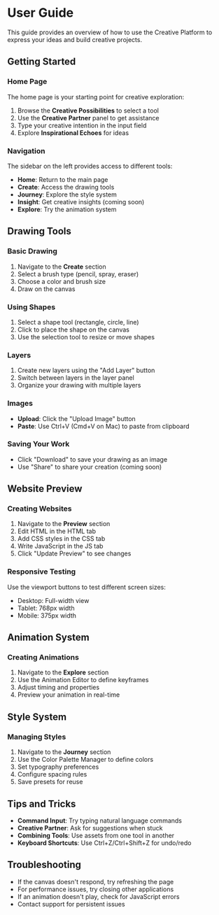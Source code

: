 
# User Guide

This guide provides an overview of how to use the Creative Platform to express your ideas and build creative projects.

## Getting Started

### Home Page

The home page is your starting point for creative exploration:

1. Browse the **Creative Possibilities** to select a tool
2. Use the **Creative Partner** panel to get assistance
3. Type your creative intention in the input field
4. Explore **Inspirational Echoes** for ideas

### Navigation

The sidebar on the left provides access to different tools:

- **Home**: Return to the main page
- **Create**: Access the drawing tools
- **Journey**: Explore the style system
- **Insight**: Get creative insights (coming soon)
- **Explore**: Try the animation system

## Drawing Tools

### Basic Drawing

1. Navigate to the **Create** section
2. Select a brush type (pencil, spray, eraser)
3. Choose a color and brush size
4. Draw on the canvas

### Using Shapes

1. Select a shape tool (rectangle, circle, line)
2. Click to place the shape on the canvas
3. Use the selection tool to resize or move shapes

### Layers

1. Create new layers using the "Add Layer" button
2. Switch between layers in the layer panel
3. Organize your drawing with multiple layers

### Images

- **Upload**: Click the "Upload Image" button
- **Paste**: Use Ctrl+V (Cmd+V on Mac) to paste from clipboard

### Saving Your Work

- Click "Download" to save your drawing as an image
- Use "Share" to share your creation (coming soon)

## Website Preview

### Creating Websites

1. Navigate to the **Preview** section
2. Edit HTML in the HTML tab
3. Add CSS styles in the CSS tab
4. Write JavaScript in the JS tab
5. Click "Update Preview" to see changes

### Responsive Testing

Use the viewport buttons to test different screen sizes:

- Desktop: Full-width view
- Tablet: 768px width
- Mobile: 375px width

## Animation System

### Creating Animations

1. Navigate to the **Explore** section
2. Use the Animation Editor to define keyframes
3. Adjust timing and properties
4. Preview your animation in real-time

## Style System

### Managing Styles

1. Navigate to the **Journey** section
2. Use the Color Palette Manager to define colors
3. Set typography preferences
4. Configure spacing rules
5. Save presets for reuse

## Tips and Tricks

- **Command Input**: Try typing natural language commands
- **Creative Partner**: Ask for suggestions when stuck
- **Combining Tools**: Use assets from one tool in another
- **Keyboard Shortcuts**: Use Ctrl+Z/Ctrl+Shift+Z for undo/redo

## Troubleshooting

- If the canvas doesn't respond, try refreshing the page
- For performance issues, try closing other applications
- If an animation doesn't play, check for JavaScript errors
- Contact support for persistent issues

